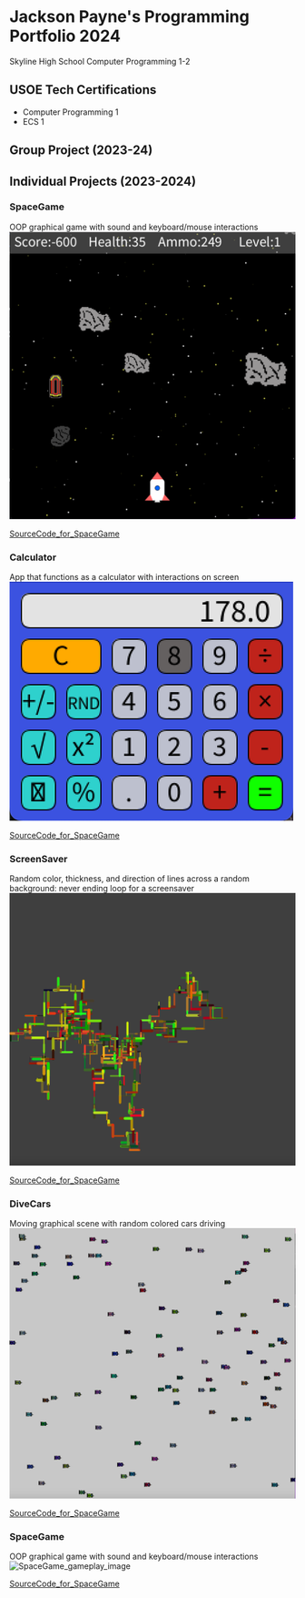 # Jackson Payne's Programming Portfolio 2024
Skyline High School Computer Programming 1-2

## USOE Tech Certifications
* Computer Programming 1
* ECS 1

## Group Project (2023-24)

## Individual Projects (2023-2024)

### SpaceGame
OOP graphical game with sound and keyboard/mouse interactions
![SpaceGame_gameplay_image](https://github.com/J-ack-son/programmingportfolio/blob/main/images/sg1.png?raw=true)

[SourceCode_for_SpaceGame](https://github.com/J-ack-son/programmingportfolio/blob/main/src/SpaceGame%202.zip)

### Calculator
App that functions as a calculator with interactions on screen
![SpaceGame_gameplay_image](https://github.com/J-ack-son/programmingportfolio/blob/main/images/calc1.png?raw=true)

[SourceCode_for_SpaceGame](https://github.com/J-ack-son/programmingportfolio/blob/main/src/calculatorKeyboard.zip)

### ScreenSaver
Random color, thickness, and direction of lines across a random background: never ending loop for a screensaver
![SpaceGame_gameplay_image](https://github.com/J-ack-son/programmingportfolio/blob/main/images/ss1.png?raw=true)

[SourceCode_for_SpaceGame](https://github.com/J-ack-son/programmingportfolio/blob/main/src/ScreenSaverApp.pde)

### DiveCars
Moving graphical scene with random colored cars driving
![SpaceGame_gameplay_image](https://github.com/J-ack-son/programmingportfolio/blob/main/images/cars1.png?raw=true)

[SourceCode_for_SpaceGame]()

### SpaceGame
OOP graphical game with sound and keyboard/mouse interactions
![SpaceGame_gameplay_image]()

[SourceCode_for_SpaceGame]()
